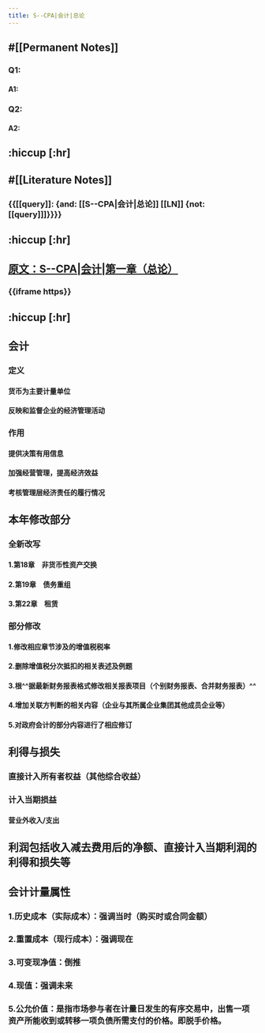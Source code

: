 ```yaml
---
title: S--CPA|会计|总论
---
```


## #[[Permanent Notes]]
### Q1:
#### A1:

### Q2:
#### A2:

## :hiccup [:hr]

## #[[Literature Notes]]
### {{[[query]]: {and: [[S--CPA|会计|总论]] [[LN]]  {not: [[query]]]}}}}

## :hiccup [:hr]

## [原文：S--CPA|会计|第一章（总论）](https://share.mubu.com/doc/4UCV8L5RNIz)
### {{iframe https}}

## :hiccup [:hr]

## **会计**
### 定义
#### 货币为主要计量单位

#### 反映和监督企业的经济管理活动

### 作用
#### 提供决策有用信息

#### 加强经营管理，提高经济效益

#### 考核管理层经济责任的履行情况

## 本年修改部分
### 全新改写
#### 1.第18章　非货币性资产交换

#### 2.第19章　债务重组

#### 3.第22章　租赁

### 部分修改
#### 1.修改相应章节涉及的增值税税率


#### 2.删除增值税分次抵扣的相关表述及例题


#### 3.根^^据最新**财务报表**格式修改相关报表项目（个别财务报表、合并财务报表）^^


#### 4.增加关联方判断的相关内容（企业与其所属企业集团其他成员企业等）


#### 5.对政府会计的部分内容进行了相应修订



## 利得与损失
### 直接计入所有者权益（其他综合收益）

### 计入当期损益
#### 营业外收入/支出

## 利润包括**收入减去费用后的净额**、**直接计入当期利润的利得和损失**等

## 会计计量属性
### 1.**历史成本**（实际成本）：强调当时（购买时或合同金额）

### 2.**重置成本**（现行成本）：强调现在

### 3.**可变现净值**：倒推

### 4.**现值**：强调未来

### 5.**公允价值**：是指市场参与者在计量日发生的有序交易中，出售一项资产所能收到或转移一项负债所需支付的价格。即脱手价格。
